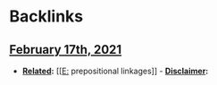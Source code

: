 
# Backlinks
## [February 17th, 2021](<February 17th, 2021.md>)
- **[Related](<Related.md>):** [[[E:](<[[E:.md>) prepositional linkages]]
                - **[Disclaimer](<Disclaimer.md>):**

